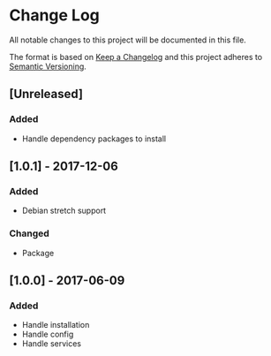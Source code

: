 # Change Log
All notable changes to this project will be documented in this file.

The format is based on [Keep a Changelog](http://keepachangelog.com/)
and this project adheres to [Semantic Versioning](http://semver.org/).

## [Unreleased]
### Added
- Handle dependency packages to install

## [1.0.1] - 2017-12-06
### Added
- Debian stretch support

### Changed
- Package

## [1.0.0] - 2017-06-09
### Added
- Handle installation
- Handle config
- Handle services
